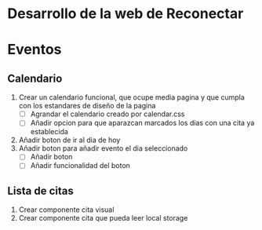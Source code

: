 # Desarrollo de la web de Reconectar


# Eventos
## Calendario
1. Crear un calendario funcional, que ocupe media pagina y que cumpla con los estandares de diseño de la pagina
    - [ ] Agrandar el calendario creado por calendar.css
    - [ ] Añadir opcion para que aparazcan marcados los dias con una cita ya establecida
2. Añadir boton de ir al dia de hoy
3. Añadir boton para añadir evento el dia seleccionado
    - [ ] Añadir boton
    - [ ] Añadir funcionalidad del boton
## Lista de citas
1. Crear componente cita visual
2. Crear componente cita que pueda leer local storage